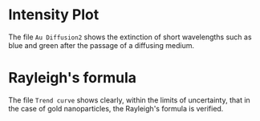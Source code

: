 # Intensity Plot

The file `Au Diffusion2` shows the extinction of short wavelengths such as blue and green after the passage of a diffusing medium.

# Rayleigh's formula

The file `Trend curve` shows clearly, within the limits of uncertainty, that in the case of gold nanoparticles, the Rayleigh's formula is verified. 
